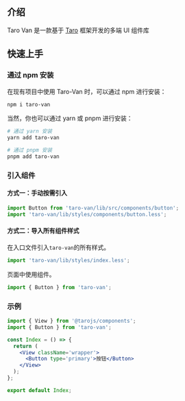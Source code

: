 ## 介绍

Taro Van 是一款基于 [Taro](https://nervjs.github.io/taro/docs) 框架开发的多端 UI 组件库

## 快速上手

### 通过 npm 安装

在现有项目中使用 Taro-Van 时，可以通过 npm 进行安装：

```bash
npm i taro-van
```

当然，你也可以通过 yarn 或 pnpm 进行安装：

```bash
# 通过 yarn 安装
yarn add taro-van

# 通过 pnpm 安装
pnpm add taro-van
```

### 引入组件

#### 方式一：手动按需引入

```jsx | pure
import Button from 'taro-van/lib/src/components/button';
import 'taro-van/lib/styles/components/button.less';
```

#### 方式二：导入所有组件样式

在入口文件引入`taro-van`的所有样式。

```jsx | pure
import 'taro-van/lib/styles/index.less';
```

页面中使用组件。

```jsx | pure
import { Button } from 'taro-van';
```

### 示例

```jsx |pure
import { View } from '@tarojs/components';
import { Button } from 'taro-van';

const Index = () => {
  return (
    <View className='wrapper'>
      <Button type='primary'>按钮</Button>
    </View>
  );
};

export default Index;
```
